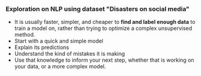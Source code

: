 ### Exploration on NLP using dataset "Disasters on social media"

- It is usually faster, simpler, and cheaper to **find and label enough data** to train a model on, rather than trying to optimize a complex unsupervised method.
- Start with a quick and simple model
- Explain its predictions
- Understand the kind of mistakes it is making
- Use that knowledge to inform your next step, whether that is working on your data, or a more complex model.

